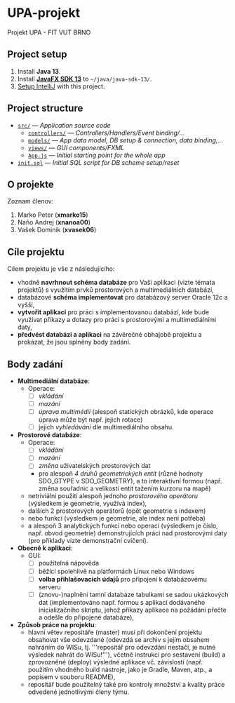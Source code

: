 # UPA-projekt
Projekt UPA - FIT VUT BRNO

## Project setup

1. Install **Java 13**.
2. Install [**JavaFX SDK 13**](https://gluonhq.com/products/javafx/) to `~/java/java-sdk-13/`.
3. [Setup IntelliJ](https://openjfx.io/openjfx-docs/) with this project.

## Project structure

- [`src/`](src/) &mdash; *Application source code*
  - [`controllers/`](src/controllers/) &mdash; *Controllers/Handlers/Event binding/...*
  - [`models/`](src/models/) &mdash; *App data model, DB setup & connection, data binding,...*
  - [`views/`](src/views/) &mdash; *GUI components/FXML*
  - [`App.js`](src/App.js) &mdash; *Initial starting point for the whole app*
- [`init.sql`](init.sql) &mdash; *Initial SQL script for DB scheme setup/reset*

## O projekte

Zoznam členov:

1.	Marko Peter (**xmarko15**)
2.	Naňo Andrej (**xnanoa00**)
3.	Vašek Dominik	(**xvasek06**)

## Cíle projektu
Cílem projektu je vše z následujícího:

- vhodně **navrhnout schéma databáze** pro Vaši aplikaci (vizte témata projektů) s využitím prvků prostorových a multimediálních databází,
- databázové **schéma implementovat** pro databázový server Oracle 12c a vyšší,
- **vytvořit aplikaci** pro práci s implementovanou databází, kde bude využívat příkazy a dotazy pro práci s prostorovými a multimediálními daty,
- **předvést databázi a aplikaci** na závěrečné obhajobě projektu a prokázat, že jsou splněny body zadání.

## Body zadání

- **Multimediální databáze**:
  - Operace: 
    - [ ] *vkládání*
    - [ ] *mazání*
    - [ ] *úprava multimédií* (alespoň statických obrázků, kde operace úprava může být např. jejich rotace)
    - [ ] jejich *vyhledávání* dle multimediálního obsahu.
- **Prostorové databáze**:
  - Operace: 
    - [ ] *vkládání*
    - [ ] *mazání*
    - [ ] *změna* uživatelských prostorových dat 
    - pro alespoň *4 druhů geometrických entit* (různé hodnoty SDO_GTYPE v SDO_GEOMETRY), a to interaktivní formou (např. změna souřadnic a velikosti entit tažením kurzoru na mapě)
  - netriviální použití alespoň jednoho *prostorového operátoru* (výsledkem je geometrie, využívá index),
  - dalších 2 prostorových operátorů (opět geometrie s indexem)
  - nebo funkcí (výsledkem je geometrie, ale index není potřeba)
  - a alespoň 3 analytických funkcí nebo operací  (výsledkem je číslo, např. obvod geometrie) demonstrujících práci nad prostorovými daty (pro příklady vizte demonstrační cvičení).
- **Obecně k aplikaci**:
  - GUI: 
    - [ ] použitelná nápověda
    - [ ] běžící spolehlivě na platformách Linux nebo Windows
    - [ ] **volba přihlašovacích údajů** pro připojení k databázovému serveru
    - [ ] (znovu-)naplnění tamní databáze tabulkami se sadou ukázkových dat (implementováno např. formou s aplikací dodávaného inicializačního skriptu, jehož příkazy aplikace na požádání přečte a odešle do připojené databáze),
- **Způsob práce na projektu**:
  - hlavní větev repositáře (master) musí při dokončení projektu obsahovat vše odevzdané (odevzdá se archiv s jejím obsahem nahráním do WISu, tj. '''repositář pro odevzdání nestačí, je nutné výsledek nahrát do WISu!'''), včetně instrukcí pro sestavení (build) a zprovozněné (deploy) výsledné aplikace vč. závislostí (např. použitím vhodného build nástroje, jako je Gradle, Maven, atp., a popisem v souboru README),
  - repositář bude použitelný také pro kontroly množství a kvality práce odvedené jednotlivými členy týmu.
